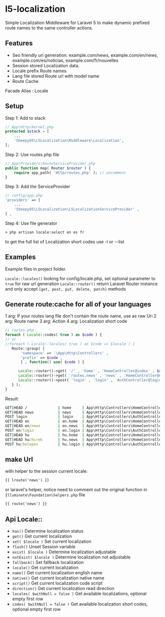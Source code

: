 l5-localization
===============
Simple Localization Middleware for Laravel 5 to make dynamic prefixed route names to the same controller actions.

Features
---------
* Seo friendly url generation: example.com/news, example.com/en/news, example.com/es/noticias, example.com/fr/nouvelles
* Session stored Localization data.
* Locale prefix Route names
* Lang file stored Route url with model name
* Route Cache

Facade Alias : Locale

## Setup

Step 1: Add to stack
```php
// App\Http\Kernel.php
protected $stack = [
    ...
    'Sheepy85\L5Localization\Middleware\Localization',
];
```

Step 2: Use routes.php file
```php
// App\Providers\RouteServiceProvider.php
public function map( Router $router ) {
    require app_path( 'Http/routes.php' ); // uncomment
}
```

Step 3: Add the ServiceProvider
```php
// config/app.php
'providers' => [
    ...
    'Sheepy85\L5Localization\L5LocalizationServiceProvider' ,
] ,
```

Step 4: Use file generator
```cmd
> php artisan locale:select en es fr
```
to get the full list of Localization short codes use -l or --list


## Examples

Example files in project folder.

`Locale::locales()` looking for config/locale.php, set optional parameter to `true` for raw url generation
`Locale::router()` return Laravel Router instance and only accept `[get, post, put, delete, patch]` methods

Generate route:cache for all of your languages
---------

1 arg: If your routes lang file don't contain the route name, use as raw Uri
2 arg: Route name
3 arg: Action
4 arg: Localization short code
```php
// routes.php
foreach ( Locale::codes( true ) as $code ) {
// or 
//foreach ( Locale::locales( true ) as $code => $locale ) {
   Route::group( [
	   'namespace' => '\App\Http\Controllers' ,
	   'prefix' => $code , 
	   ] , function() use( $code ) {

	  Locale::router()->get( '/' , 'home' , 'HomeController@index' , $code );
	  Locale::router()->get( 'routes.news' , 'news' , 'HomeController@news' , $code );
	  Locale::router()->post( 'login' , 'login' , 'AuthController@login' , $code );
   } );
}
```

Result:
```cmd
GET|HEAD /              | home     | App\Http\Controllers\HomeController@index
GET|HEAD news           | news     | App\Http\Controllers\HomeController@news
POST login              | login    | App\Http\Controllers\AuthController@login
GET|HEAD en             | en.home  | App\Http\Controllers\HomeController@index
GET|HEAD en/news        | en.news  | App\Http\Controllers\HomeController@news
POST en/login           | en.login | App\Http\Controllers\AuthController@login
GET|HEAD hu             | hu.home  | App\Http\Controllers\HomeController@index
GET|HEAD hu/hirek       | hu.news  | App\Http\Controllers\HomeController@news
POST hu/belepes         | hu.login | App\Http\Controllers\AuthController@login
```

make Url
---------
with helper to the session current locale:
```html
{{ lroute('news') }}
```

or laravel's helper, notice need to comment out the original function in `Illuminate\Foundation\helpers.php` file
```html
{{ route('news') }}
```

Api Locale::
---------
* `has()` Determine localization status
* `get()` Get current localization
* `set( $locale )` Set current localization
* `flush()` Unset Session variable
* `exist( $locale )` Determine localization adjustable
* `notExist( $locale )` Determine localization not adjustable
* `fallback()` Set fallback localization
* `locale()` Get current localization
* `name()` Get current localization english name
* `native()` Get current localization native name
* `script()` Get current localization code script
* `direction()` Get current localization read direction
* `locales( $withNull = false )` Get available localizations, optional empty first row
* `codes( $withNull = false )` Get available localization short codes, optional empty first row
